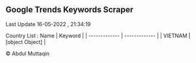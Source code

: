 

## Google Trends Keywords Scraper 
 
Last Update 16-05-2022 , 21:34:19

Country List :
 Name  | Keyword |
| ------------- | ------------- |
| VIETNAM | [object Object] |



© Abdul Muttaqin 
